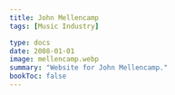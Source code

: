 ```yaml
---
title: John Mellencamp
tags: [Music Industry]

type: docs
date: 2008-01-01
image: mellencamp.webp
summary: "Website for John Mellencamp."
bookToc: false
---
```




